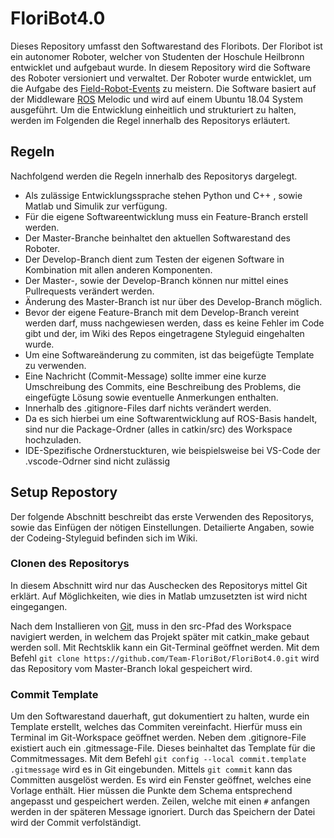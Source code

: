 # FloriBot4.0

Dieses Repository umfasst den Softwarestand des Floribots.
Der Floribot ist ein autonomer Roboter, welcher von Studenten der Hoschule Heilbronn entwicklet und aufgebaut wurde. 
In diesem Repository wird die Software des Roboter versioniert und verwaltet. 
Der Roboter wurde entwicklet, um die Aufgabe des [Field-Robot-Events](https://www.fieldrobot.com/ "Hompage des Events") zu meistern. 
Die Software basiert auf der Middleware [ROS](https://www.ros.org/ "ROS Homepage") Melodic und wird auf einem Ubuntu 18.04 System ausgeführt.
Um die Entwicklung einheitlich und strukturiert zu halten, werden im Folgenden die Regel innerhalb des Repositorys erläutert. 

## Regeln

Nachfolgend werden die Regeln innerhalb des Repositorys dargelegt.

* Als zulässige Entwicklungssprache stehen Python und C++ , sowie Matlab und Simulik zur verfügung.
* Für die eigene Softwareentwicklung muss ein Feature-Branch erstell werden.
* Der Master-Branche beinhaltet den aktuellen Softwarestand des Roboter. 
* Der Develop-Branch dient zum Testen der eigenen Software in Kombination mit allen anderen Komponenten.
* Der Master-, sowie der Develop-Branch können nur mittel eines Pullrequests verändert werden. 
* Änderung des Master-Branch ist nur über des Develop-Branch möglich.
* Bevor der eigene Feature-Branch mit dem Develop-Branch vereint werden darf, muss nachgewiesen werden, dass es keine Fehler im Code gibt und der, im Wiki des Repos eingetragene Styleguid eingehalten wurde.
* Um eine Softwareänderung zu commiten, ist das beigefügte Template zu verwenden. 
* Eine Nachricht (Commit-Message) sollte immer eine kurze Umschreibung des Commits, eine Beschreibung des Problems, die eingefügte Lösung sowie eventuelle Anmerkungen enthalten. 
* Innerhalb des .gitignore-Files darf nichts verändert werden.
* Da es sich hierbei um eine Softwarentwicklung auf ROS-Basis handelt, sind nur die Package-Ordner (alles in catkin/src) des Workspace hochzuladen. 
* IDE-Spezifische Ordnerstuckturen, wie beispielsweise bei VS-Code der .vscode-Odrner sind nicht zulässig

## Setup Repostory

Der folgende Abschnitt beschreibt das erste Verwenden des Repositorys, sowie das Einfügen der nötigen Einstellungen. 
Detailierte Angaben, sowie der Codeing-Styleguid befinden sich im Wiki.

### Clonen des Repositorys

In diesem Abschnitt wird nur das Auschecken des Repositorys mittel Git erklärt. Auf Möglichkeiten, wie dies in Matlab umzusetzten ist wird nicht eingegangen. 

Nach dem Installieren von [Git](https://git-scm.com/downloads), muss in den src-Pfad des Workspace navigiert werden, in welchem das Projekt später mit catkin_make gebaut werden soll. 
Mit Rechtsklik kann ein Git-Terminal geöffnet werden. Mit dem Befehl ``git clone https://github.com/Team-FloriBot/FloriBot4.0.git`` wird das Repository vom Master-Branch lokal gespeichert wird. 

### Commit Template

Um den Softwarestand dauerhaft, gut dokumentiert zu halten, wurde ein Template erstellt, welches das Commiten vereinfacht. 
Hierfür muss ein Terminal im Git-Workspace geöffnet werden. 
Neben dem .gitignore-File existiert auch ein .gitmessage-File. Dieses beinhaltet das Template für die Commitmessages. 
Mit dem Befehl ``git config --local commit.template .gitmessage`` wird es in Git eingebunden. 
Mittels ``git commit`` kann das Committen ausgelöst werden. Es wird ein Fenster geöffnet, welches eine Vorlage enthält. 
Hier müssen die Punkte dem Schema entsprechend angepasst und gespeichert werden. Zeilen, welche mit einen ``#`` anfangen werden in der späteren Message ignoriert.
Durch das Speichern der Datei wird der Commit verfolständigt.
